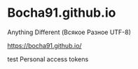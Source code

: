# Bocha91.github.io
Anything Different (Всякое Разное UTF-8)

https://bocha91.github.io/

test Personal access tokens
